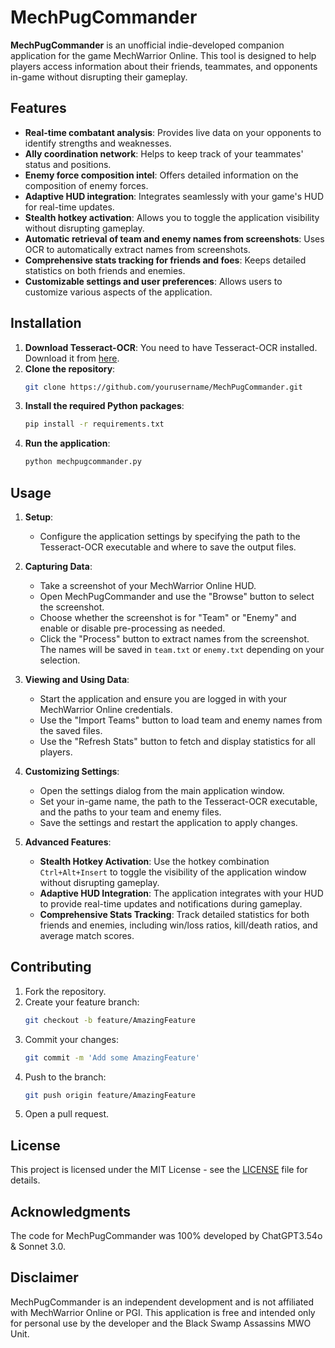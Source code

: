 # MechPugCommander

**MechPugCommander** is an unofficial indie-developed companion application for the game MechWarrior Online. This tool is designed to help players access information about their friends, teammates, and opponents in-game without disrupting their gameplay.

## Features

- **Real-time combatant analysis**: Provides live data on your opponents to identify strengths and weaknesses.
- **Ally coordination network**: Helps to keep track of your teammates' status and positions.
- **Enemy force composition intel**: Offers detailed information on the composition of enemy forces.
- **Adaptive HUD integration**: Integrates seamlessly with your game's HUD for real-time updates.
- **Stealth hotkey activation**: Allows you to toggle the application visibility without disrupting gameplay.
- **Automatic retrieval of team and enemy names from screenshots**: Uses OCR to automatically extract names from screenshots.
- **Comprehensive stats tracking for friends and foes**: Keeps detailed statistics on both friends and enemies.
- **Customizable settings and user preferences**: Allows users to customize various aspects of the application.

## Installation

1. **Download Tesseract-OCR**: You need to have Tesseract-OCR installed. Download it from [here](https://github.com/tesseract-ocr/tesseract).
2. **Clone the repository**: 
    ```bash
    git clone https://github.com/yourusername/MechPugCommander.git
    ```
3. **Install the required Python packages**:
    ```bash
    pip install -r requirements.txt
    ```
4. **Run the application**:
    ```bash
    python mechpugcommander.py
    ```

## Usage

1. **Setup**:
   - Configure the application settings by specifying the path to the Tesseract-OCR executable and where to save the output files.
   
2. **Capturing Data**:
   - Take a screenshot of your MechWarrior Online HUD.
   - Open MechPugCommander and use the "Browse" button to select the screenshot.
   - Choose whether the screenshot is for "Team" or "Enemy" and enable or disable pre-processing as needed.
   - Click the "Process" button to extract names from the screenshot. The names will be saved in `team.txt` or `enemy.txt` depending on your selection.

3. **Viewing and Using Data**:
   - Start the application and ensure you are logged in with your MechWarrior Online credentials.
   - Use the "Import Teams" button to load team and enemy names from the saved files.
   - Use the "Refresh Stats" button to fetch and display statistics for all players.

4. **Customizing Settings**:
   - Open the settings dialog from the main application window.
   - Set your in-game name, the path to the Tesseract-OCR executable, and the paths to your team and enemy files.
   - Save the settings and restart the application to apply changes.

5. **Advanced Features**:
   - **Stealth Hotkey Activation**: Use the hotkey combination `Ctrl+Alt+Insert` to toggle the visibility of the application window without disrupting gameplay.
   - **Adaptive HUD Integration**: The application integrates with your HUD to provide real-time updates and notifications during gameplay.
   - **Comprehensive Stats Tracking**: Track detailed statistics for both friends and enemies, including win/loss ratios, kill/death ratios, and average match scores.

## Contributing

1. Fork the repository.
2. Create your feature branch:
    ```bash
    git checkout -b feature/AmazingFeature
    ```
3. Commit your changes:
    ```bash
    git commit -m 'Add some AmazingFeature'
    ```
4. Push to the branch:
    ```bash
    git push origin feature/AmazingFeature
    ```
5. Open a pull request.

## License

This project is licensed under the MIT License - see the [LICENSE](LICENSE) file for details.

## Acknowledgments

The code for MechPugCommander was 100% developed by ChatGPT3.54o & Sonnet 3.0.

## Disclaimer

MechPugCommander is an independent development and is not affiliated with MechWarrior Online or PGI. This application is free and intended only for personal use by the developer and the Black Swamp Assassins MWO Unit.
